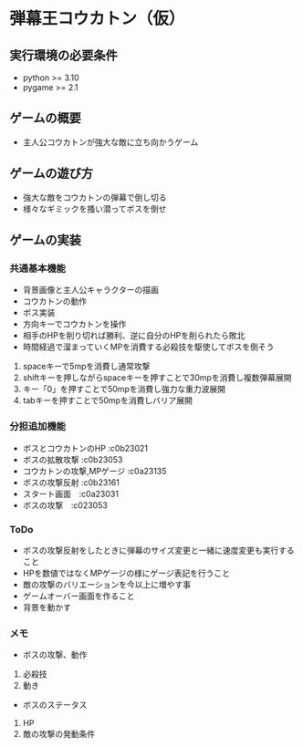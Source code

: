 # 弾幕王コウカトン（仮）

## 実行環境の必要条件
* python >= 3.10
* pygame >= 2.1

## ゲームの概要
* 主人公コウカトンが強大な敵に立ち向かうゲーム

## ゲームの遊び方
* 強大な敵をコウカトンの弾幕で倒し切る
* 様々なギミックを搔い潜ってボスを倒せ

## ゲームの実装
### 共通基本機能
* 背景画像と主人公キャラクターの描画
* コウカトンの動作
* ボス実装
* 方向キーでコウカトンを操作
* 相手のHPを削り切れば勝利、逆に自分のHPを削られたら敗北
* 時間経過で溜まっていくMPを消費する必殺技を駆使してボスを倒そう
1. spaceキーで5mpを消費し通常攻撃
2. shiftキーを押しながらspaceキーを押すことで30mpを消費し複数弾幕展開
3. キー「0」を押すことで50mpを消費し強力な重力波展開
4. tabキーを押すことで50mpを消費しバリア展開

### 分担追加機能
* ボスとコウカトンのHP   :c0b23021
* ボスの拡散攻撃 :c0b23053
* コウカトンの攻撃,MPゲージ :c0a23135
* ボスの攻撃反射 :c0b23161
* スタート画面　:c0a23031
* ボスの攻撃　:c023053

### ToDo
* ボスの攻撃反射をしたときに弾幕のサイズ変更と一緒に速度変更も実行すること
* HPを数値ではなくMPゲージの様にゲージ表記を行うこと
* 敵の攻撃のバリエーションを今以上に増やす事
* ゲームオーバー画面を作ること
* 背景を動かす

### メモ
* ボスの攻撃、動作
1. 必殺技
2. 動き
* ボスのステータス
1. HP
2. 敵の攻撃の発動条件

